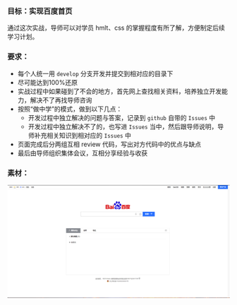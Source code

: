 ### 目标：实现百度首页

通过这次实战，导师可以对学员 hmlt、css 的掌握程度有所了解，方便制定后续学习计划。

### 要求：

- 每个人统一用 `develop` 分支开发并提交到相对应的目录下
- 尽可能达到100%还原
- 实战过程中如果碰到了不会的地方，首先网上查找相关资料，培养独立开发能力，解决不了再找导师咨询
- 按照“做中学”的模式，做到以下几点：
  - 开发过程中独立解决的问题与答案，记录到 `github` 自带的 `Issues` 中
  - 开发过程中独立解决不了的，也写进 `Issues` 当中，然后跟导师说明，导师补充相关知识到相对应的  `Issues` 中
- 页面完成后分两组互相 review 代码，写出对方代码中的优点与缺点
- 最后由导师组织集体会议，互相分享经验与收获

### 素材：

![百度首页](https://github.com/liuzeyafzy/brand-new/blob/develop/%E5%AE%9E%E4%B9%A0%E7%94%9F%E5%9F%B9%E8%AE%AD%E8%AE%A1%E5%88%92/%E3%80%90%E7%AC%AC1%E6%9C%9F%E3%80%91PC%E7%AB%AF%E9%A1%B5%E9%9D%A2%E5%B8%83%E5%B1%80/static/images/%E7%99%BE%E5%BA%A6%E9%A6%96%E9%A1%B5.png)
